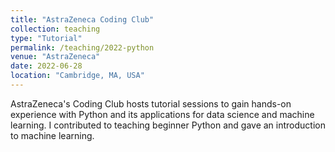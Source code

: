 ```yaml
---
title: "AstraZeneca Coding Club"
collection: teaching
type: "Tutorial"
permalink: /teaching/2022-python
venue: "AstraZeneca"
date: 2022-06-28
location: "Cambridge, MA, USA"
---
```


AstraZeneca's Coding Club hosts tutorial sessions to gain hands-on experience with Python and its applications for data science and machine learning. I contributed to teaching beginner Python and gave an introduction to machine learning.